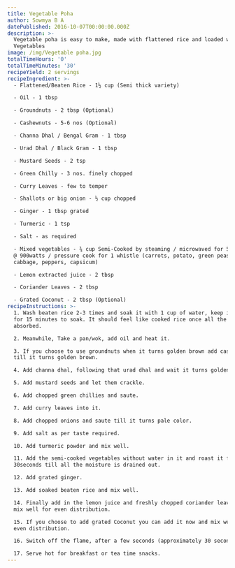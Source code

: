 ```yaml
---
title: Vegetable Poha
author: Sowmya B A
datePublished: 2016-10-07T00:00:00.000Z
description: >-
  Vegetable poha is easy to make, made with flattened rice and loaded with lots
  Vegetables
image: /img/Vegetable poha.jpg
totalTimeHours: '0'
totalTimeMinutes: '30'
recipeYield: 2 servings
recipeIngredient: >-
  - Flattened/Beaten Rice - 1½ cup (Semi thick variety)

  - Oil - 1 tbsp

  - Groundnuts - 2 tbsp (Optional)

  - Cashewnuts - 5-6 nos (Optional)

  - Channa Dhal / Bengal Gram - 1 tbsp

  - Urad Dhal / Black Gram - 1 tbsp

  - Mustard Seeds - 2 tsp

  - Green Chilly - 3 nos. finely chopped

  - Curry Leaves - few to temper

  - Shallots or big onion - ½ cup chopped

  - Ginger - 1 tbsp grated

  - Turmeric - 1 tsp

  - Salt - as required

  - Mixed vegetables - ¾ cup Semi-Cooked by steaming / microwaved for 5 minutes
  @ 900watts / pressure cook for 1 whistle (carrots, potato, green peas,
  cabbage, peppers, capsicum)

  - Lemon extracted juice - 2 tbsp

  - Coriander Leaves - 2 tbsp

  - Grated Coconut - 2 tbsp (Optional)
recipeInstructions: >-
  1. Wash beaten rice 2-3 times and soak it with 1 cup of water, keep it aside
  for 15 minutes to soak. It should feel like cooked rice once all the water is
  absorbed.

  2. Meanwhile, Take a pan/wok, add oil and heat it.

  3. If you choose to use groundnuts when it turns golden brown add cashew. Fry
  till it turns golden brown.

  4. Add channa dhal, following that urad dhal and wait it turns golden brown.

  5. Add mustard seeds and let them crackle.

  6. Add chopped green chillies and saute.

  7. Add curry leaves into it.

  8. Add chopped onions and saute till it turns pale color.

  9. Add salt as per taste required.

  10. Add turmeric powder and mix well.

  11. Add the semi-cooked vegetables without water in it and roast it for
  30seconds till all the moisture is drained out.

  12. Add grated ginger.

  13. Add soaked beaten rice and mix well.

  14. Finally add in the lemon juice and freshly chopped coriander leaves and
  mix well for even distribution.

  15. If you choose to add grated Coconut you can add it now and mix well for
  even distribution.

  16. Switch off the flame, after a few seconds (approximately 30 seconds).

  17. Serve hot for breakfast or tea time snacks.
---
```





